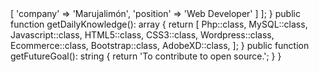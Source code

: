 <?php

namespace ClaudioAlcantaraR;

class About extends Me
{
    public function getCurrentWorkplace(): array
    {
        return [
            'workplace' => [
                'company' => 'Marujalimón',
                'position' => 'Web Developer'         
            ]
        ];
    }

    public function getDailyKnowledge(): array
    {
        return [
            Php::class,
            MySQL::class,
            Javascript::class,
            HTML5::class,
            CSS3::class,
            Wordpress::class,
            Ecommerce::class,
            Bootstrap::class,
            AdobeXD::class,
        ];
    }

    public function getFutureGoal(): string
    {
        return 'To contribute to open source.';
    }
}
